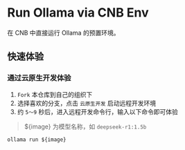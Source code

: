 # Run Ollama via CNB Env

在 CNB 中直接运行 Ollama 的预置环境。

## 快速体验

### 通过云原生开发体验

1. `Fork` 本仓库到自己的组织下
2. 选择喜欢的分支，点击 `云原生开发` 启动远程开发环境
3. 约 `5～9` 秒后，进入远程开发命令行，输入以下命令即可体验

> ${image} 为模型名称，如 `deepseek-r1:1.5b`

```shell
ollama run ${image}
```